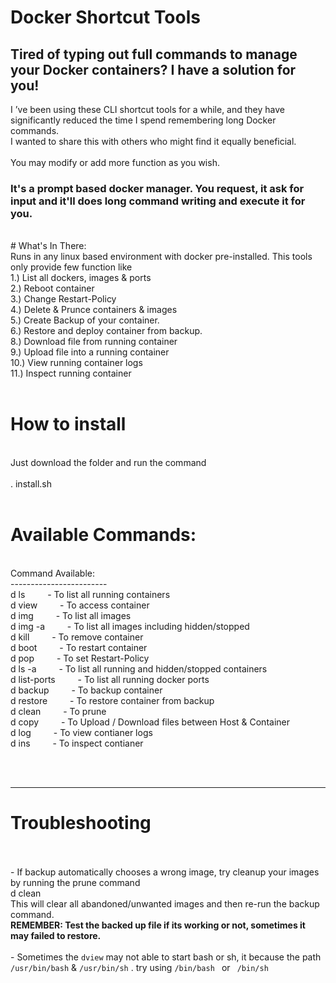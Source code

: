 # Docker Shortcut Tools
## Tired of typing out full commands to manage your Docker containers? I have a solution for you!

I ’ve been using these CLI shortcut tools for a while, and they have significantly reduced the time I spend remembering long Docker commands.<br>
I wanted to share this with others who might find it equally beneficial.
</br>
</br>
You may modify or add more function as you wish.
<br>
### It's a prompt based docker manager. You request, it ask for input and it'll does long command writing and execute it for you.
</br>
# What's In There:
<br>
Runs in any linux based environment with docker pre-installed. This tools only provide few function like<br>
1.) List all dockers, images & ports <br>
2.) Reboot container<br>
3.) Change Restart-Policy<br>
4.) Delete & Prunce containers & images<br>
5.) Create Backup of your container.<br>
6.) Restore and deploy container from backup.<br>
8.) Download file from running container</br>
9.) Upload file into a running container</br>
10.) View running container logs </br>
11.) Inspect running container </br>
</br>

# How to install
</br>
Just download the folder and run the command<br></br>
. install.sh
</br>
</br>


# Available Commands:
</br>
Command Available:</br>
------------------------</br>
d ls           &emsp;&emsp;  - To list all running containers</br>
d view         &emsp;&emsp; - To access container</br>
d img          &emsp;&emsp; - To list all images</br>
d img -a       &emsp;&emsp; - To list all images including hidden/stopped</br>
d kill         &emsp;&emsp; - To remove container</br>
d boot         &emsp;&emsp; - To restart container</br>
d pop          &emsp;&emsp; - To set Restart-Policy</br>
d ls -a        &emsp;&emsp; - To list all running and hidden/stopped containers</br>
d list-ports   &emsp;&emsp; - To list all running docker ports</br>
d backup       &emsp;&emsp; - To backup container</br>
d restore      &emsp;&emsp; - To restore container from backup</br>
d clean        &emsp;&emsp; - To prune</br>
d copy         &emsp;&emsp; - To Upload / Download files between Host & Container</br>
d log         &emsp;&emsp; - To view contianer logs</br>
d ins         &emsp;&emsp; - To inspect contianer </br>


</br></br>
___
# Troubleshooting
</br>
</br>
- If backup automatically chooses a wrong image, try cleanup your images by running the prune command<br>
d clean</br>
This will clear all abandoned/unwanted images and then re-run the backup command.
</br>
<b> REMEMBER: Test the backed up file if its working or not, sometimes it may failed to restore.</b>
</br>

</br>
- Sometimes the <code>dview</code> may not able to start bash or sh, it because the path
<code>/usr/bin/bash</code> & <code>/usr/bin/sh</code> . try using <code>/bin/bash </code> or <code> /bin/sh </code>
